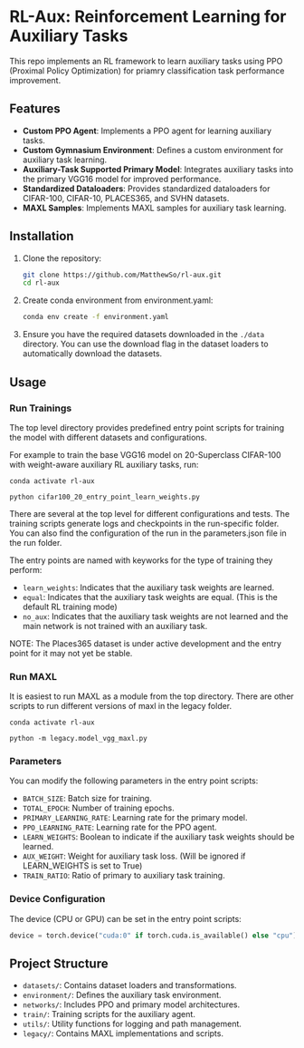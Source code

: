 # RL-Aux: Reinforcement Learning for Auxiliary Tasks

This repo implements an RL framework to learn auxiliary tasks using PPO (Proximal Policy Optimization) for priamry classification task performance improvement. 
## Features
- **Custom PPO Agent**: Implements a PPO agent for learning auxiliary tasks.
- **Custom Gymnasium Environment**: Defines a custom environment for auxiliary task learning.
- **Auxiliary-Task Supported Primary Model**: Integrates auxiliary tasks into the primary VGG16 model for improved performance.
- **Standardized Dataloaders**: Provides standardized dataloaders for CIFAR-100, CIFAR-10, PLACES365, and SVHN datasets.
- **MAXL Samples**: Implements MAXL samples for auxiliary task learning.

## Installation

1. Clone the repository:
   ```bash
   git clone https://github.com/MatthewSo/rl-aux.git
   cd rl-aux
   ```

2. Create conda environment from environment.yaml:
   ```bash
   conda env create -f environment.yaml
   ```

3. Ensure you have the required datasets downloaded in the `./data` directory. You can use the download flag in the dataset loaders to automatically download the datasets.

## Usage

### Run Trainings
The top level directory provides predefined entry point scripts for training the model with different datasets and configurations.

For example to train the base VGG16 model on 20-Superclass CIFAR-100 with weight-aware auxiliary RL auxiliary tasks, run:
```
conda activate rl-aux

python cifar100_20_entry_point_learn_weights.py
```
There are several at the top level for different configurations and tests. The training scripts generate logs and checkpoints in the run-specific folder. You can also find the configuration of the run in the parameters.json file in the run folder.

The entry points are named with keyworks for the type of training they perform:
- `learn_weights`: Indicates that the auxiliary task weights are learned.
- `equal`: Indicates that the auxiliary task weights are equal. (This is the default RL training mode)
- `no_aux`: Indicates that the auxiliary task weights are not learned and the main network is not trained with an auxiliary task.

NOTE: The Places365 dataset is under active development and the entry point for it may not yet be stable.

### Run MAXL
It is easiest to run MAXL as a module from the top directory. There are other scripts to run different versions of maxl in the legacy folder.
```
conda activate rl-aux

python -m legacy.model_vgg_maxl.py
```


### Parameters
You can modify the following parameters in the entry point scripts:
- `BATCH_SIZE`: Batch size for training.
- `TOTAL_EPOCH`: Number of training epochs.
- `PRIMARY_LEARNING_RATE`: Learning rate for the primary model.
- `PPO_LEARNING_RATE`: Learning rate for the PPO agent.
- `LEARN_WEIGHTS`: Boolean to indicate if the auxiliary task weights should be learned.
- `AUX_WEIGHT`: Weight for auxiliary task loss. (Will be ignored if LEARN_WEIGHTS is set to True)
- `TRAIN_RATIO`: Ratio of primary to auxiliary task training.

### Device Configuration
The device (CPU or GPU) can be set in the entry point scripts:
```python
device = torch.device("cuda:0" if torch.cuda.is_available() else "cpu")
```

## Project Structure
- `datasets/`: Contains dataset loaders and transformations.
- `environment/`: Defines the auxiliary task environment.
- `networks/`: Includes PPO and primary model architectures.
- `train/`: Training scripts for the auxiliary agent.
- `utils/`: Utility functions for logging and path management.
- `legacy/`: Contains MAXL implementations and scripts.
